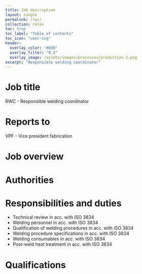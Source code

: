 ```yaml
---
title: Job description
layout: single
permalink: /rwc/
collection: roles
toc: true
toc_label: "Table of contents"
toc_icon: "user-cog"
header:
  overlay_color: "#000"
  overlay_filter: "0.5"
  overlay_image: /assets/images/processes/production-1.png
excerpt: "Responsible welding coordinator"
---
```

# Job title
RWC - Responsible welding coordinator

# Reports to
VPF - Vice president fabrication

# Job overview

# Authorities

# Responsibilities and duties
 * Technical review in acc. with ISO 3834
 * Welding personnel in acc. with ISO 3834
 * Qualification of welding procedures in acc. with ISO 3834
 * Welding procedure specifications in acc. with ISO 3834
 * Welding consumables in acc. with ISO 3834
 * Post-weld heat treatment in acc. with ISO 3834

# Qualifications
